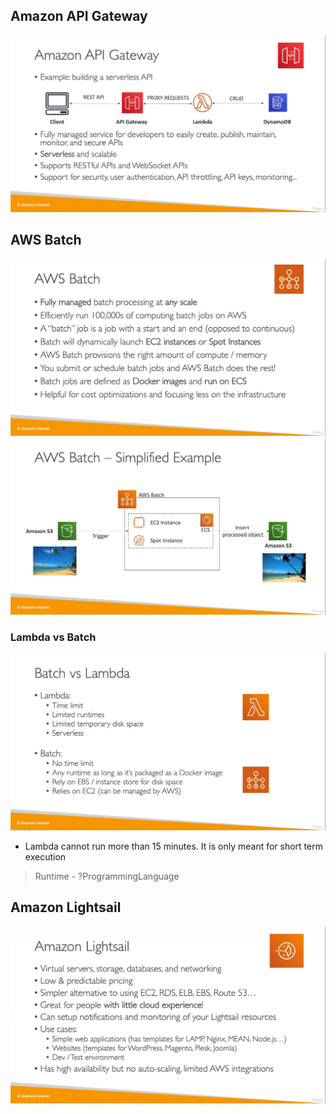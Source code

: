 ## Amazon API Gateway
![](img/api.png)  


## AWS Batch
![](img/batch.png)  
![](img/baatch.png)  

### Lambda vs Batch
![](img/lvb.png)  
* Lambda cannot run more than 15 minutes. It is only meant for short term execution
> Runtime - ?ProgrammingLanguage

## Amazon Lightsail
![](img/lightsail.png)  